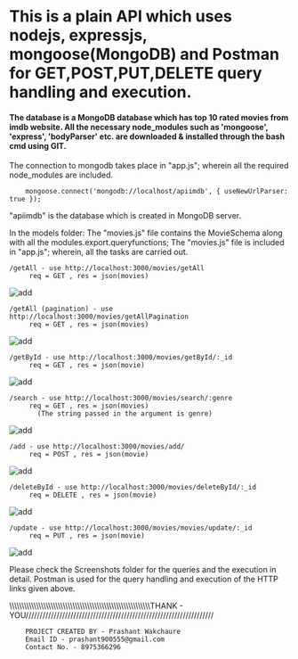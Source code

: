 
# This is a plain API which uses nodejs, expressjs, mongoose(MongoDB) and Postman for GET,POST,PUT,DELETE query handling and execution.

<h4>
The database is a MongoDB database which has top 10 rated movies from imdb website. All the necessary node_modules such as 'mongoose', 'express', 'bodyParser' etc. are downloaded & installed through the bash cmd using GIT.
</h4>
The connection to mongodb takes place in "app.js"; wherein all the required node_modules are included.
        
        mongoose.connect('mongodb://localhost/apiimdb', { useNewUrlParser: true });
   "apiimdb" is the database which is created in MongoDB server.
      
In the models folder: The "movies.js" file contains the MovieSchema along with all the modules.export.queryfunctions; 
                      The "movies.js" file is included in "app.js"; wherein, all the tasks are carried out.


    /getAll - use http://localhost:3000/movies/getAll 
         req = GET , res = json(movies)
    
 ![add](https://user-images.githubusercontent.com/47216809/52517946-56be2180-2c69-11e9-8dd4-766eb32702ac.png)
    
    /getAll (pagination) - use http://localhost:3000/movies/getAllPagination 
         req = GET , res = json(movies)
 ![add](https://github.com/prashant900555/back-end-task/blob/master/API%20-%20Top%2010%20IMDB%20Movie%20List/Screenshots/getAll%20(pagination).png?raw=true)
 
    /getById - use http://localhost:3000/movies/getById/:_id 
         req = GET , res = json(movie)
         
 ![add](https://github.com/prashant900555/back-end-task/blob/master/API%20-%20Top%2010%20IMDB%20Movie%20List/Screenshots/getById.png?raw=true) 
    
    /search - use http://localhost:3000/movies/search/:genre 
         req = GET , res = json(movies)
           (The string passed in the argument is genre)

![add](https://github.com/prashant900555/back-end-task/blob/master/API%20-%20Top%2010%20IMDB%20Movie%20List/Screenshots/search.png?raw=true) 

    /add - use http://localhost:3000/movies/add/ 
         req = POST , res = json(movie)
    
 ![add](https://github.com/prashant900555/back-end-task/blob/master/API%20-%20Top%2010%20IMDB%20Movie%20List/Screenshots/add.png?raw=true) 
    
    /deleteById - use http://localhost:3000/movies/deleteById/:_id 
         req = DELETE , res = json(movie)

 ![add](https://github.com/prashant900555/back-end-task/blob/master/API%20-%20Top%2010%20IMDB%20Movie%20List/Screenshots/deleteById.png?raw=true) 

    /update - use http://localhost:3000/movies/movies/update/:_id 
         req = PUT , res = json(movie)

![add](https://github.com/prashant900555/back-end-task/blob/master/API%20-%20Top%2010%20IMDB%20Movie%20List/Screenshots/update.png?raw=true) 

Please check the Screenshots folder for the queries and the execution in detail. Postman is used for the query handling and execution of the HTTP links given above.

\\\\\\\\\\\\\\\\\\\\\\\\\\\\\\\\\\\\\\\\\\\\\\\\\\\\\\\\\\\\\\\\\\\\\\\\\\\\\\\\\\\\\\\\\\\\\\\\\\\\\\\\\\\\\\\\\\\\THANK - YOU///////////////////////////////////////////////////////////////////

        PROJECT CREATED BY - Prashant Wakchaure
        Email ID - prashant900555@gmail.com
        Contact No. - 8975366296
